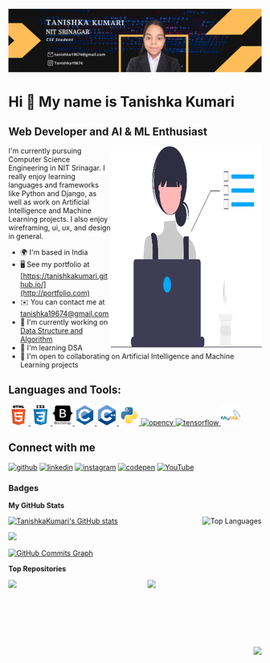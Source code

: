 ![Design and Development](https://github.com/TanishkaKumari/TanishkaKumari/blob/main/Clean%20Work%20Place%20LinkedIn%20Banner%20(1).png)

Hi 👋 My name is Tanishka Kumari
================================

Web Developer and AI & ML Enthusiast
------------------------------------
<img src="https://github.com/TanishkaKumari/TanishkaKumari/blob/main/undraw_dev_focus_re_6iwt.svg" align="right" height=400 width=300>
I'm currently pursuing Computer Science Engineering in NIT Srinagar. I really enjoy learning languages and frameworks like Python and Django, as well as work on Artificial Intelligence and Machine Learning projects. I also enjoy wireframing, ui, ux, and design in general.

* 🌍  I'm based in India
* 🖥️  See my portfolio at [https://tanishkakumari.github.io/](http://portfolio.com)
* ✉️  You can contact me at [tanishka19674@gmail.com](mailto:tanishka19674@gmail.com)
* 🚀  I'm currently working on [Data Structure and Algorithm](http://github.com/vikram-kangotra/DSalgo)
* 🧠  I'm learning DSA
* 🤝  I'm open to collaborating on Artificial Intelligence and Machine Learning projects

## Languages and Tools:
<p align="left"> <a href="https://www.w3.org/html/" target="_blank" rel="noreferrer"> <img src="https://raw.githubusercontent.com/devicons/devicon/master/icons/html5/html5-original-wordmark.svg" alt="html5" width="40" height="40"/> </a> <a href="https://www.w3schools.com/css/" target="_blank" rel="noreferrer"> <img src="https://raw.githubusercontent.com/devicons/devicon/master/icons/css3/css3-original-wordmark.svg" alt="css3" width="40" height="40"/> </a> <a href="https://getbootstrap.com" target="_blank" rel="noreferrer"> <img src="https://raw.githubusercontent.com/devicons/devicon/master/icons/bootstrap/bootstrap-plain-wordmark.svg" alt="bootstrap" width="40" height="40"/> </a> <a href="https://www.cprogramming.com/" target="_blank" rel="noreferrer"> <img src="https://raw.githubusercontent.com/devicons/devicon/master/icons/c/c-original.svg" alt="c" width="40" height="40"/> </a> <a href="https://www.w3schools.com/cpp/" target="_blank" rel="noreferrer"> <img src="https://raw.githubusercontent.com/devicons/devicon/master/icons/cplusplus/cplusplus-original.svg" alt="cplusplus" width="40" height="40"/> </a> <a href="https://www.python.org" target="_blank" rel="noreferrer"> <img src="https://raw.githubusercontent.com/devicons/devicon/master/icons/python/python-original.svg" alt="python" width="40" height="40"/> </a> <a href="https://opencv.org/" target="_blank" rel="noreferrer"> <img src="https://www.vectorlogo.zone/logos/opencv/opencv-icon.svg" alt="opencv" width="40" height="40"/> </a> <a href="https://www.tensorflow.org" target="_blank" rel="noreferrer"> <img src="https://www.vectorlogo.zone/logos/tensorflow/tensorflow-icon.svg" alt="tensorflow" width="40" height="40"/> </a> <a href="https://www.mysql.com/" target="_blank" rel="noreferrer"> <img src="https://raw.githubusercontent.com/devicons/devicon/master/icons/mysql/mysql-original-wordmark.svg" alt="mysql" width="40" height="40"/> </a> </p>

## Connect with me
[<img src='https://cdn.jsdelivr.net/npm/simple-icons@3.0.1/icons/github.svg' alt='github' height='40'>](https://github.com/TanishkaKumari) [<img src='https://cdn.jsdelivr.net/npm/simple-icons@3.0.1/icons/linkedin.svg' alt='linkedin' height='40'>](https://www.linkedin.com/in/tanishkakumari/) [<img src='https://cdn.jsdelivr.net/npm/simple-icons@3.0.1/icons/instagram.svg' alt='instagram' height='40'>](https://www.instagram.com/tanishka19674/)  [<img src='https://cdn.jsdelivr.net/npm/simple-icons@3.0.1/icons/codepen.svg' alt='codepen' height='40'>](https://codepen.io/tanishkakumari)  [<img src='https://cdn.jsdelivr.net/npm/simple-icons@3.0.1/icons/youtube.svg' alt='YouTube' height='40'>](https://www.youtube.com/channel/graphicsXvisual)  


### Badges

<b>My GitHub Stats</b>

<a href="https://github.com/TanishkaKumari" align="left"><img src="https://github-readme-stats.vercel.app/api/top-langs/?username=TanishkaKumari&langs_count=10&title_color=22c55e&text_color=ffffff&icon_color=22c55e&bg_color=22272e&hide_border=true&locale=en&custom_title=Top%20%Languages" alt="Top Languages" align='right'/></a>

<a href="http://www.github.com/TanishkaKumari"><img src="https://github-readme-stats.vercel.app/api?username=TanishkaKumari&show_icons=true&hide=&count_private=true&title_color=22c55e&text_color=ffffff&icon_color=22c55e&bg_color=22272e&hide_border=true&show_icons=true" alt="TanishkaKumari's GitHub stats" /></a>

<a href="http://www.github.com/TanishkaKumari"><img src="https://github-readme-streak-stats.herokuapp.com/?user=TanishkaKumari&stroke=ffffff&background=22272e&ring=22c55e&fire=22c55e&currStreakNum=ffffff&currStreakLabel=22c55e&sideNums=ffffff&sideLabels=ffffff&dates=ffffff&hide_border=true" /></a>

<a href="http://www.github.com/TanishkaKumari"><img src="https://github-readme-activity-graph.cyclic.app/graph?username=TanishkaKumari&bg_color=22272e&color=ffffff&line=22c55e&point=ffffff&area_color=22272e&area=true&hide_border=true&custom_title=GitHub%20Commits%20Graph" alt="GitHub Commits Graph" /></a>

<b>Top Repositories</b>

<div width="100%" align="center"><a href="https://github.com/TanishkaKumari/AI-Gym-Trainer" align="left"><img align="left" width="45%" src="https://github-readme-stats.vercel.app/api/pin/?username=TanishkaKumari&repo=AI-Gym-Trainer&title_color=22c55e&text_color=ffffff&icon_color=22c55e&bg_color=22272e&hide_border=true&locale=en" /></a><a href="https://github.com/TanishkaKumari/Virtual-AI-Volume-Controller" align="right"><img align="right" width="45%" src="https://github-readme-stats.vercel.app/api/pin/?username=TanishkaKumari&repo=Virtual-AI-Volume-Controller&title_color=22c55e&text_color=ffffff&icon_color=22c55e&bg_color=22272e&hide_border=true&locale=en" /></a></div><br /><br /><br /><br /><br /><br /><br />

<a href="https://www.github.com/TanishkaKumari" target="_blank" rel="noreferrer"><img
src="https://img.shields.io/github/followers/TanishkaKumari?logo=github&style=for-the-badge&color=22c55e&labelColor=22272e" align='right'/></a>
